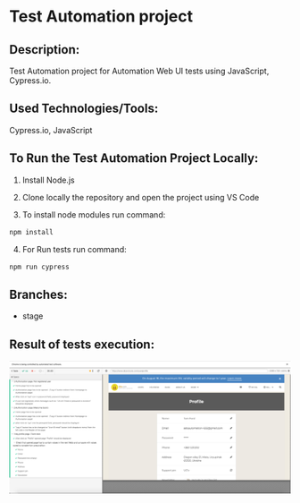# Test Automation project

## Description:

Test Automation project for Automation Web UI tests using JavaScript, Cypress.io.

## Used Technologies/Tools:

Cypress.io, JavaScript

## To Run the Test Automation Project Locally:

1) Install Node.js

2) Clone locally the repository and open the project using VS Code

3) To install node modules run command:

```sh
npm install
```

4) For Run tests run command:

```sh
npm run cypress
```

## Branches:

- stage

## Result of tests execution:
 ![Image text](screenshots/tests-08122020.png)

